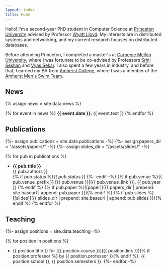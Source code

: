 ```yaml
---
layout: index
title: Home
---
```

Hello! I'm a second-year PhD student in Computer Science at [Princeton University](https://www.cs.princeton.edu/) advised by Professor [Wyatt Lloyd](https://www.cs.princeton.edu/~wlloyd/). My interests are in distributed systems and networking, and my current research focuses on distributed databases.

Before attending Princeton, I completed a master's at [Carnegie Mellon University](https://www.cs.cmu.edu/), where I was fortunate to be co-advised by Professors [Srini Seshan](https://www.cs.cmu.edu/~srini/) and [Vyas Sekar](https://users.ece.cmu.edu/~vsekar/). I also spent a few years in industry, and before that, I earned my BA from [Amherst College](https://www.amherst.edu/), where I was a member of the [Amherst Men's Swim Team](http://athletics.amherst.edu/sports/mswimdive/index).

## News
{% assign news = site.data.news %}

{% for event in news %}
**{{ event.date }}.** {{ event.text }}  {% endfor %}

## Publications
{%- assign publications = site.data.publications -%}
{%- assign papers_dir = "/assets/papers/" -%}
{%- assign slides_dir = "/assets/slides/" -%}

{% for pub in publications %}
* **{{ pub.title }}**  
{{ pub.authors }}  
{% if pub.status %}*{{ pub.status }}*  {%- endif -%}
{% if pub.venue %}{{ pub.venue_prefix }} [{{ pub.venue }}]({{ pub.venue_link }}), {{ pub.year }}  {% endif %}
{% if pub.paper %}[[paper]]({{ papers_dir | prepend: site.baseurl | append: pub.paper }}){% endif %}
{% if pub.slides %}[[slides]]({{ slides_dir | prepend: site.baseurl | append: pub.slides }}){% endif %}
{% endfor %}

## Teaching
{%- assign positions = site.data.teaching -%}

{% for position in positions %}
* {{ position.title }} for [{{ position.course }}]({{ position.link }}){% if position.professor %} by {{ position.professor }}{% endif %}. {{ position.school }}, {{ position.semesters }}.
{%- endfor -%}
